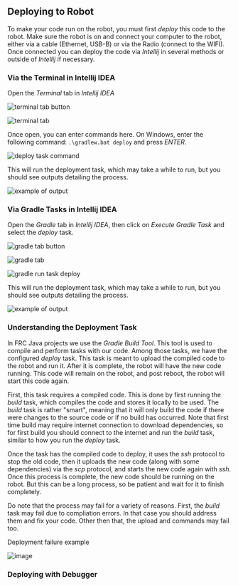 ## Deploying to Robot

To make your code run on the robot, you must first _deploy_ this code to the robot. Make sure the robot is on and connect your computer to the robot, either via a cable (Ethernet, USB-B) or via the Radio (connect to the WIFI). Once connected you can deploy the code via _Intellij_ in several methods or outside of _Intellij_ if necessary.

### Via the Terminal in Intellij IDEA

Open the _Terminal_ tab in _Intellij IDEA_

![terminal tab button](https://github.com/user-attachments/assets/95e65d8c-89ec-479b-a980-c6ccb20a1acf)

![terminal tab](https://github.com/user-attachments/assets/12a47653-bfca-4aab-9886-441cb7da85de)

Once open, you can enter commands here. On Windows, enter the following command: `.\gradlew.bat deploy` and press _ENTER_. 

![deploy task command](https://github.com/user-attachments/assets/09c25414-ba65-43b5-bb15-6c97ff1d22e5)

This will run the deployment task, which may take a while to run, but you should see outputs detailing the process.

![example of output](https://github.com/user-attachments/assets/bdf2542a-7557-443e-a2fd-9af42190425f)

### Via Gradle Tasks in Intellij IDEA

Open the _Gradle_ tab in _Intellij IDEA_, then click on _Execute Gradle Task_ and select the _deploy_ task. 

![gradle tab button](https://github.com/user-attachments/assets/e02c959b-73eb-4930-b748-e988d3c40115)

![gradle tab](https://github.com/user-attachments/assets/5409d5f2-59dc-4ecb-a81b-f4d6163e8d09)

![gradle run task deploy](https://github.com/user-attachments/assets/25790227-f2fc-4d65-8e0c-0d1a38a8bb4b)

This will run the deployment task, which may take a while to run, but you should see outputs detailing the process.

![example of output](https://github.com/user-attachments/assets/ac7019aa-1f3b-4c1d-98b4-acb8a52588e1)

### Understanding the Deployment Task

In FRC Java projects we use the _Gradle Build Tool_. This tool is used to compile and perform tasks with our code. Among those tasks, we have the configured _deploy_ task. This task is meant to upload the compiled code to the robot and run it. After it is complete, the robot will have the new code running. This code will remain on the robot, and post reboot, the robot will start this code again.

First, this task requires a compiled code. This is done by first running the _build_ task, which compiles the code and stores it locally to be used. The _build_ task is rather "smart", meaning that it will only build the code if there were changes to the source code or if no build has occurred. Note that first time build may require internet connection to download dependencies, so for first build you should connect to the internet and run the _build_ task, similar to how you run the _deploy_ task.

Once the task has the compiled code to deploy, it uses the _ssh_ protocol to stop the old code, then it uploads the new code (along with some dependencies) via the _scp_ protocol, and starts the new code again with _ssh_. Once this process is complete, the new code should be running on the robot. But this can be a long process, so be patient and wait for it to finish completely.

Do note that the process may fail for a variety of reasons. First, the _build_ task may fail due to compliation errors. In that case you should address them and fix your code. Other then that, the upload and commands may fail too.

Deployment failure example

![image](https://github.com/user-attachments/assets/deef6782-fa53-4f50-9b9f-d6d11804484c)

### Deploying with Debugger
